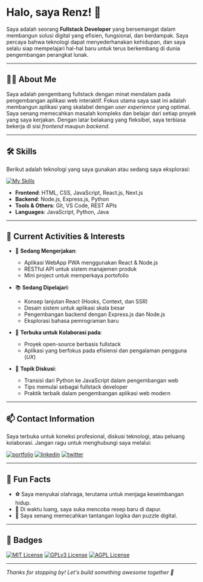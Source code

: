 # Halo, saya Renz! 👋

Saya adalah seorang **Fullstack Developer** yang bersemangat dalam membangun solusi digital yang efisien, fungsional, dan berdampak. Saya percaya bahwa teknologi dapat menyederhanakan kehidupan, dan saya selalu siap mempelajari hal-hal baru untuk terus berkembang di dunia pengembangan perangkat lunak.

---

## 👨‍💻 About Me

Saya adalah pengembang fullstack dengan minat mendalam pada pengembangan aplikasi web interaktif. Fokus utama saya saat ini adalah membangun aplikasi yang skalabel dengan _user experience_ yang optimal. Saya senang memecahkan masalah kompleks dan belajar dari setiap proyek yang saya kerjakan. Dengan latar belakang yang fleksibel, saya terbiasa bekerja di sisi _frontend_ maupun _backend_.

---

## 🛠 Skills

Berikut adalah teknologi yang saya gunakan atau sedang saya eksplorasi:

[![My Skills](https://skillicons.dev/icons?i=html,css,javascript,python,java,nodejs,react,nextjs,git,vscode)](https://skillicons.dev)

- **Frontend**: HTML, CSS, JavaScript, React.js, Next.js  
- **Backend**: Node.js, Express.js, Python  
- **Tools & Others**: Git, VS Code, REST APIs  
- **Languages**: JavaScript, Python, Java

---

## 🚀 Current Activities & Interests

- 🔨 **Sedang Mengerjakan**:
  - Aplikasi WebApp PWA menggunakan React & Node.js
  - RESTful API untuk sistem manajemen produk
  - Mini project untuk memperkaya portofolio

- 📚 **Sedang Dipelajari**:
  - Konsep lanjutan React (Hooks, Context, dan SSR)
  - Desain sistem untuk aplikasi skala besar
  - Pengembangan backend dengan Express.js dan Node.js
  - Eksplorasi bahasa pemrograman baru

- 🤝 **Terbuka untuk Kolaborasi pada**:
  - Proyek open-source berbasis fullstack
  - Aplikasi yang berfokus pada efisiensi dan pengalaman pengguna (_UX_)

- 💬 **Topik Diskusi**:
  - Transisi dari Python ke JavaScript dalam pengembangan web
  - Tips memulai sebagai fullstack developer
  - Praktik terbaik dalam pengembangan aplikasi web modern

---

## 📫 Contact Information

Saya terbuka untuk koneksi profesional, diskusi teknologi, atau peluang kolaborasi. Jangan ragu untuk menghubungi saya melalui:

[![portfolio](https://img.shields.io/badge/my_portfolio-000?style=for-the-badge&logo=ko-fi&logoColor=white)](https://renz-way.vercel.app/)
[![linkedin](https://img.shields.io/badge/linkedin-0A66C2?style=for-the-badge&logo=linkedin&logoColor=white)](https://www.linkedin.com/)
[![twitter](https://img.shields.io/badge/twitter-1DA1F2?style=for-the-badge&logo=twitter&logoColor=white)](https://twitter.com/)

---

## 🎯 Fun Facts

- ⚽ Saya menyukai olahraga, terutama untuk menjaga keseimbangan hidup.
- 🍳 Di waktu luang, saya suka mencoba resep baru di dapur.
- 🧩 Saya senang memecahkan tantangan logika dan puzzle digital.

---

## 🏅 Badges

[![MIT License](https://img.shields.io/badge/License-MIT-green.svg)](https://choosealicense.com/licenses/mit/)
[![GPLv3 License](https://img.shields.io/badge/License-GPL%20v3-yellow.svg)](https://opensource.org/licenses/)
[![AGPL License](https://img.shields.io/badge/license-AGPL-blue.svg)](http://www.gnu.org/licenses/agpl-3.0)

---

_Thanks for stopping by! Let's build something awesome together 🚀_
